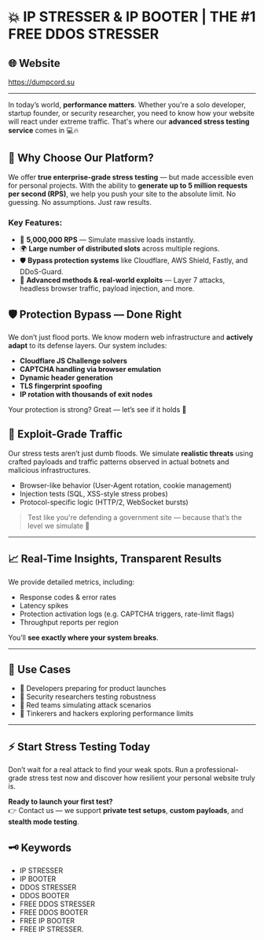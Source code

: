 # 💥 IP STRESSER & IP BOOTER | THE #1 FREE DDOS STRESSER

## 🌐 Website

https://dumpcord.su

---

In today’s world, **performance matters**. Whether you're a solo developer, startup founder, or security researcher, you need to know how your website will react under extreme traffic. That's where our **advanced stress testing service** comes in 💻🔥

## 🧠 Why Choose Our Platform?

We offer **true enterprise-grade stress testing** — but made accessible even for personal projects. With the ability to **generate up to 5 million requests per second (RPS)**, we help you push your site to the absolute limit. No guessing. No assumptions. Just raw results.

### Key Features:

- 🚀 **5,000,000 RPS** — Simulate massive loads instantly.
- 🌍 **Large number of distributed slots** across multiple regions.
- 🛡️ **Bypass protection systems** like Cloudflare, AWS Shield, Fastly, and DDoS-Guard.
- 🧪 **Advanced methods & real-world exploits** — Layer 7 attacks, headless browser traffic, payload injection, and more.

## 🛡️ Protection Bypass — Done Right

We don’t just flood ports. We know modern web infrastructure and **actively adapt** to its defense layers. Our system includes:

- **Cloudflare JS Challenge solvers**
- **CAPTCHA handling via browser emulation**
- **Dynamic header generation**
- **TLS fingerprint spoofing**
- **IP rotation with thousands of exit nodes**

Your protection is strong? Great — let’s see if it holds 💪

## 🧬 Exploit-Grade Traffic

Our stress tests aren’t just dumb floods. We simulate **realistic threats** using crafted payloads and traffic patterns observed in actual botnets and malicious infrastructures.

- Browser-like behavior (User-Agent rotation, cookie management)
- Injection tests (SQL, XSS-style stress probes)
- Protocol-specific logic (HTTP/2, WebSocket bursts)

> Test like you're defending a government site — because that’s the level we simulate 🧨

---

## 📈 Real-Time Insights, Transparent Results

We provide detailed metrics, including:

- Response codes & error rates
- Latency spikes
- Protection activation logs (e.g. CAPTCHA triggers, rate-limit flags)
- Throughput reports per region

You’ll **see exactly where your system breaks**.

---

## 🔐 Use Cases

- 💼 Developers preparing for product launches
- 🧪 Security researchers testing robustness
- 🔄 Red teams simulating attack scenarios
- 🧰 Tinkerers and hackers exploring performance limits

---

## ⚡ Start Stress Testing Today

Don’t wait for a real attack to find your weak spots. Run a professional-grade stress test now and discover how resilient your personal website truly is.

**Ready to launch your first test?**  
👉 Contact us — we support **private test setups**, **custom payloads**, and **stealth mode testing**.

## 🗝️ Keywords
- IP STRESSER 
- IP BOOTER 
- DDOS STRESSER 
- DDOS BOOTER 
- FREE DDOS STRESSER 
- FREE DDOS BOOTER 
- FREE IP BOOTER 
- FREE IP STRESSER.